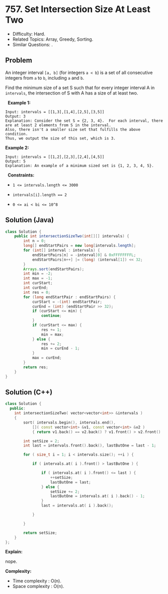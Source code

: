 # 757. Set Intersection Size At Least Two

- Difficulty: Hard.
- Related Topics: Array, Greedy, Sorting.
- Similar Questions: .

## Problem

An integer interval ```[a, b]``` (for integers ```a < b```) is a set of all consecutive integers from ```a``` to ```b```, including ```a``` and ```b```.

Find the minimum size of a set S such that for every integer interval A in ```intervals```, the intersection of S with A has a size of at least two.

 
**Example 1:**

```
Input: intervals = [[1,3],[1,4],[2,5],[3,5]]
Output: 3
Explanation: Consider the set S = {2, 3, 4}.  For each interval, there are at least 2 elements from S in the interval.
Also, there isn't a smaller size set that fulfills the above condition.
Thus, we output the size of this set, which is 3.
```

**Example 2:**

```
Input: intervals = [[1,2],[2,3],[2,4],[4,5]]
Output: 5
Explanation: An example of a minimum sized set is {1, 2, 3, 4, 5}.
```

 
**Constraints:**


	
- ```1 <= intervals.length <= 3000```
	
- ```intervals[i].length == 2```
	
- ```0 <= ai < bi <= 10^8```


## Solution (Java)
```java
class Solution {
    public int intersectionSizeTwo(int[][] intervals) {
        int n = 0;
        long[] endStartPairs = new long[intervals.length];
        for (int[] interval : intervals) {
            endStartPairs[n] = -interval[0] & 0xFFFFFFFFL;
            endStartPairs[n++] |= (long) (interval[1]) << 32;
        }
        Arrays.sort(endStartPairs);
        int min = -2;
        int max = -1;
        int curStart;
        int curEnd;
        int res = 0;
        for (long endStartPair : endStartPairs) {
            curStart = -(int) endStartPair;
            curEnd = (int) (endStartPair >> 32);
            if (curStart <= min) {
                continue;
            }
            if (curStart <= max) {
                res += 1;
                min = max;
            } else {
                res += 2;
                min = curEnd - 1;
            }
            max = curEnd;
        }
        return res;
    }
}
```

## Solution (C++)

```cpp
class Solution {
  public:
    int intersectionSizeTwo( vector<vector<int>> &intervals )
    {
        sort( intervals.begin(), intervals.end(), 
            []( const vector<int> &v1, const vector<int> &v2 ) 
            { return v1.back() == v2.back() ? v1.front() > v2.front() : v1.back() < v2.back(); } );

        int setSize = 2;
        int last = intervals.front().back(), lastButOne = last - 1;

        for ( size_t i = 1; i < intervals.size(); ++i ) {

            if ( intervals.at( i ).front() > lastButOne ) {

                if ( intervals.at( i ).front() <= last ) {
                    ++setSize;
                    lastButOne = last;
                } else {
                    setSize += 2;
                    lastButOne = intervals.at( i ).back() - 1;
                }
                last = intervals.at( i ).back();

            }

        }

        return setSize;
    }
};
```

**Explain:**

nope.

**Complexity:**

* Time complexity : O(n).
* Space complexity : O(n).
